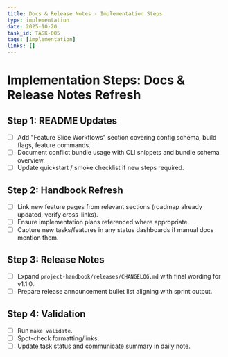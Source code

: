 ```yaml
---
title: Docs & Release Notes - Implementation Steps
type: implementation
date: 2025-10-20
task_id: TASK-005
tags: [implementation]
links: []
---
```


# Implementation Steps: Docs & Release Notes Refresh

## Step 1: README Updates
- [ ] Add "Feature Slice Workflows" section covering config schema, build flags, feature commands.
- [ ] Document conflict bundle usage with CLI snippets and bundle schema overview.
- [ ] Update quickstart / smoke checklist if new steps required.

## Step 2: Handbook Refresh
- [ ] Link new feature pages from relevant sections (roadmap already updated, verify cross-links).
- [ ] Ensure implementation plans referenced where appropriate.
- [ ] Capture new tasks/features in any status dashboards if manual docs mention them.

## Step 3: Release Notes
- [ ] Expand `project-handbook/releases/CHANGELOG.md` with final wording for v1.1.0.
- [ ] Prepare release announcement bullet list aligning with sprint output.

## Step 4: Validation
- [ ] Run `make validate`.
- [ ] Spot-check formatting/links.
- [ ] Update task status and communicate summary in daily note.
